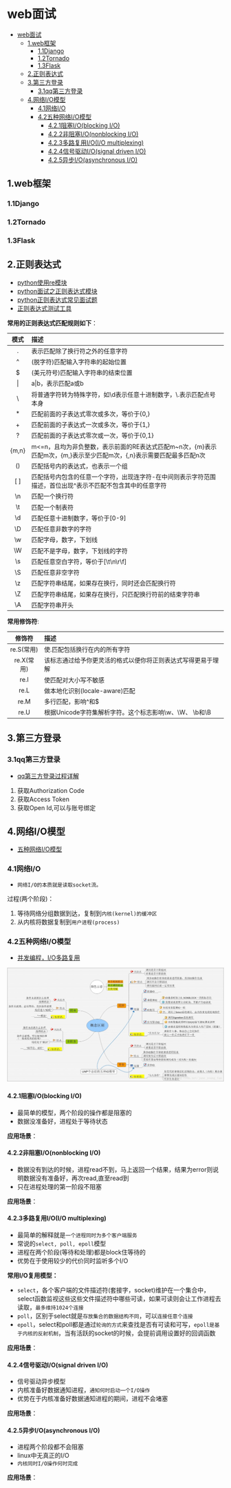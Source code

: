 # web面试

<!-- TOC -->

- [web面试](#web%e9%9d%a2%e8%af%95)
  - [1.web框架](#1web%e6%a1%86%e6%9e%b6)
    - [1.1Django](#11django)
    - [1.2Tornado](#12tornado)
    - [1.3Flask](#13flask)
  - [2.正则表达式](#2%e6%ad%a3%e5%88%99%e8%a1%a8%e8%be%be%e5%bc%8f)
  - [3.第三方登录](#3%e7%ac%ac%e4%b8%89%e6%96%b9%e7%99%bb%e5%bd%95)
    - [3.1qq第三方登录](#31qq%e7%ac%ac%e4%b8%89%e6%96%b9%e7%99%bb%e5%bd%95)
  - [4.网络I/O模型](#4%e7%bd%91%e7%bb%9cio%e6%a8%a1%e5%9e%8b)
    - [4.1网络I/O](#41%e7%bd%91%e7%bb%9cio)
    - [4.2五种网络I/O模型](#42%e4%ba%94%e7%a7%8d%e7%bd%91%e7%bb%9cio%e6%a8%a1%e5%9e%8b)
      - [4.2.1阻塞I/O(blocking I/O)](#421%e9%98%bb%e5%a1%9eioblocking-io)
      - [4.2.2非阻塞I/O(nonblocking I/O)](#422%e9%9d%9e%e9%98%bb%e5%a1%9eiononblocking-io)
      - [4.2.3多路复用I/O(I/O multiplexing)](#423%e5%a4%9a%e8%b7%af%e5%a4%8d%e7%94%a8ioio-multiplexing)
      - [4.2.4信号驱动I/O(signal driven I/O)](#424%e4%bf%a1%e5%8f%b7%e9%a9%b1%e5%8a%a8iosignal-driven-io)
      - [4.2.5异步I/O(asynchronous I/O)](#425%e5%bc%82%e6%ad%a5ioasynchronous-io)

<!-- /TOC -->

## 1.web框架

### 1.1Django

### 1.2Tornado

### 1.3Flask

## 2.正则表达式

- [python使用re模块](../python/modules/re/re_module.py)
- [python面试之正则表达式模块](https://www.cnblogs.com/angle6-liu/p/10830512.html)
- [python正则表达式常见面试题](https://blog.csdn.net/wangbowj123/article/details/77979635)
- [正则表达式测试工具](http://tool.oschina.net/regex)

**常用的正则表达式匹配规则如下**：

| 模式 | 描述 |
| :---: | :--- |
| . | 表示匹配除了换行符之外的任意字符 |
| ^ |(脱字符)匹配输入字符串的起始位置 |
| $ |(美元符号)匹配输入字符串的结束位置 |
| \| | a\|b，表示匹配a或b |
| \ | 将普通字符转为特殊字符，如\d表示任意十进制数字，\\.表示匹配点号本身 |
| * | 匹配前面的子表达式零次或多次，等价于{0,} |
| + | 匹配前面的子表达式一次或多次，等价于{1,} |
| ? | 匹配前面的子表达式零次或一次，等价于{0,1} |
| {m,n} | m<=n，且均为非负整数，表示前面的RE表达式匹配m~n次，{m}表示匹配m次，{m,}表示至少匹配m次，{,n}表示需要匹配最多匹配n次 |
| () | 匹配括号内的表达式，也表示一个组 |
| [ ] |匹配括号内包含的任意一个字符，出现连字符-在中间则表示字符范围描述，首位出现^表示不匹配不包含其中的任意字符   |
| \n | 匹配一个换行符 |
| \t | 匹配一个制表符 |
| \d | 匹配任意十进制数字，等价于[0-9] |
| \D | 匹配任意非数字的字符 |
| \w | 匹配字母，数字，下划线 |
| \W | 匹配不是字母，数字，下划线的字符 |
| \s | 匹配任意空白字符，等价于[\t\n\r\f] |
| \S | 匹配任意非空字符 |
| \z | 匹配字符串结尾，如果存在换行，同时还会匹配换行符 |
| \Z | 匹配字符串结尾，如果存在换行，只匹配换行符前的结束字符串 |
| \A | 匹配字符串开头 |

**常用修饰符**:

| 修饰符 | 描述 |
| :---: | :--- |
| re.S(常用) | 使.匹配包括换行在内的所有字符 |
| re.X(常用) | 该标志通过给予你更灵活的格式以便你将正则表达式写得更易于理解 |
| re.I | 使匹配对大小写不敏感 |
| re.L | 做本地化识别(locale-aware)匹配 |
| re.M | 多行匹配，影响^和$ |
| re.U | 根据Unicode字符集解析字符。这个标志影响\w、\W、 \b和\B |

## 3.第三方登录

### 3.1qq第三方登录

- [qq第三方登录过程详解](https://blog.csdn.net/a992970569/article/details/82107899)

1. 获取Authorization Code
2. 获取Access Token
3. 获取Open Id,可以与账号绑定

## 4.网络I/O模型

- [五种网络I/O模型](https://blog.csdn.net/bob_dadoudou/article/details/79476588)

### 4.1网络I/O

- `网络I/O的本质就是读取socket流。`

过程(两个阶段)：

1. 等待网络分组数据到达，复制到`内核(kernel)的缓冲区`
2. 从内核将数据复制到`用户进程(process)`

### 4.2五种网络I/O模型

- [并发编程，I/O多路复用](https://www.cnblogs.com/cainingning/p/9556642.html)

![网络io模型介绍图](./imgs/network_io_module.jpg)

#### 4.2.1阻塞I/O(blocking I/O)

- 最简单的模型，两个阶段的操作都是阻塞的
- 数据没准备好，进程处于等待状态

**应用场景**：

#### 4.2.2非阻塞I/O(nonblocking I/O)

- 数据没有到达的时候，进程read不到，马上返回一个结果，结果为error则说明数据没有准备好，再次read,直至read到
- 只在进程处理的第一阶段不阻塞

**应用场景**：

#### 4.2.3多路复用I/O(I/O multiplexing)

- 最简单的解释就是`一个进程同时为多个客户端服务`
- 常说的`select, poll, epoll`模型
- 进程在两个阶段(等待和处理)都是block住等待的
- 优势在于使用较少的代价同时监听多个I/O

**常用I/O复用模型：**

- `select`，各个客户端的文件描述符(套接字，socket)维护在一个集合中，select函数监视这些这些文件描述符中哪些可读，如果可读则会让工作进程去读取，`最多维持1024个连接`
- `poll`，区别于select就是`存放集合的数据结构不同`，可以`连接任意个连接`
- `epoll`，select和poll都是通过`轮询的方式`来查找是否有可读和可写，`epoll是基于内核的反射机制`，当有活跃的socket的时候，会提前调用设置好的回调函数

**应用场景**：

#### 4.2.4信号驱动I/O(signal driven I/O)

- 信号驱动异步模型
- 内核准备好数据通知进程，`通知何时启动一个I/O操作`
- 优势在于内核准备好数据通知进程的期间，进程不会堵塞

**应用场景**：

#### 4.2.5异步I/O(asynchronous I/O)

- 进程两个阶段都不会阻塞
- linux中无真正的I/O
- `内核同时I/O操作何时完成`

**应用场景**：
